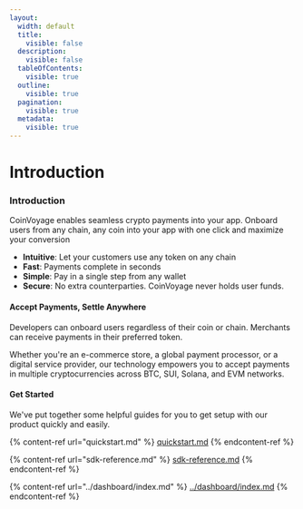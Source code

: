 ```yaml
---
layout:
  width: default
  title:
    visible: false
  description:
    visible: false
  tableOfContents:
    visible: true
  outline:
    visible: true
  pagination:
    visible: true
  metadata:
    visible: true
---
```


# Introduction

### Introduction

CoinVoyage enables seamless crypto payments into your app. Onboard users from any chain, any coin into your app with one click and maximize your conversion

* **Intuitive**: Let your customers use any token on any chain
* **Fast**: Payments complete in seconds
* **Simple**: Pay in a single step from any wallet
* **Secure**: No extra counterparties. CoinVoyage never holds user funds.



#### Accept Payments, Settle Anywhere

Developers can onboard users regardless of their coin or chain. Merchants can receive payments in their preferred token.&#x20;

Whether you're an e-commerce store, a global payment processor, or a digital service provider, our technology empowers you to accept payments in multiple cryptocurrencies across BTC, SUI, Solana, and EVM networks.&#x20;



#### Get Started

We've put together some helpful guides for you to get setup with our product quickly and easily.

{% content-ref url="quickstart.md" %}
[quickstart.md](quickstart.md)
{% endcontent-ref %}

{% content-ref url="sdk-reference.md" %}
[sdk-reference.md](sdk-reference.md)
{% endcontent-ref %}

{% content-ref url="../dashboard/index.md" %}
[../dashboard/index.md](../dashboard/index.md)
{% endcontent-ref %}
